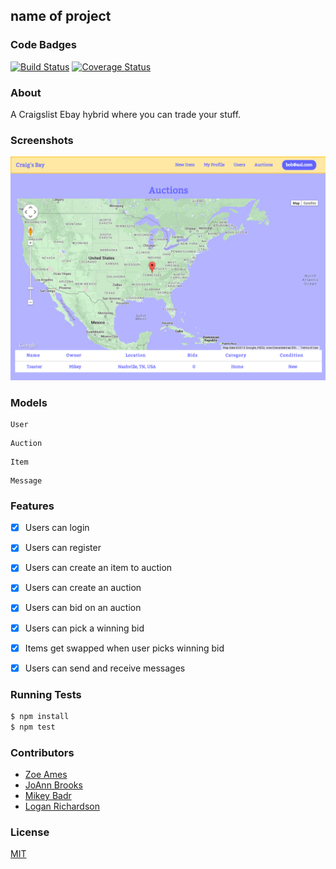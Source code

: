 ## name of project
### Code Badges
[![Build Status](https://travis-ci.org/zoeames/craigs-bay.svg)](https://travis-ci.org/zoeames/craigs-bay)
[![Coverage Status](https://coveralls.io/repos/zoeames/craigs-bay/badge.png)](https://coveralls.io/r/zoeames/craigs-bay)

### About
A Craigslist Ebay hybrid where you can trade your stuff.

### Screenshots
![Image1](https://raw.githubusercontent.com/zoeames/craigs-bay/master/docs/screenshots/craigsbay.png)


### Models
```
User
```

```
Auction
```

```
Item
```

```
Message
```

### Features
- [x] Users can login
- [x] Users can register
- [x] Users can create an item to auction
- [x] Users can create an auction
- [x] Users can bid on an auction
- [x] Users can pick a winning bid
- [x] Items get swapped when user picks winning bid
- [x] Users can send and receive messages


### Running Tests
```bash
$ npm install
$ npm test
```

### Contributors
- [Zoe Ames](https://github.com/zoeames)
- [JoAnn Brooks](https://github.com/jbrooks036)
- [Mikey Badr](https://github.com/mfbadr)
- [Logan Richardson](https://github.com/GLoganDR)

### License
[MIT](LICENSE)
